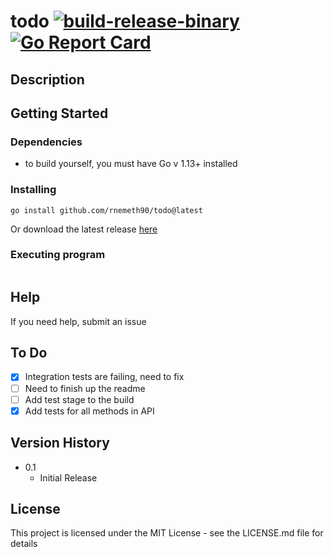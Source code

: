 # todo [![build-release-binary](https://github.com/rnemeth90/todo/actions/workflows/build.yaml/badge.svg)](https://github.com/rnemeth90/todo/actions/workflows/build.yaml) [![Go Report Card](https://goreportcard.com/badge/github.com/rnemeth90/todo/convertor)](https://goreportcard.com/report/github.com/rnemeth90/todo/convertor)
## Description


## Getting Started

### Dependencies
* to build yourself, you must have Go v 1.13+ installed

### Installing
```
go install github.com/rnemeth90/todo@latest
```
Or download the latest release [here](https://github.com/rnemeth90/todo/releases)

### Executing program
```

```
## Help
If you need help, submit an issue

## To Do
- [x] Integration tests are failing, need to fix
- [ ] Need to finish up the readme
- [ ] Add test stage to the build
- [x] Add tests for all methods in API

## Version History
* 0.1
    * Initial Release

## License
This project is licensed under the MIT License - see the LICENSE.md file for details
